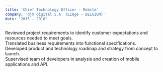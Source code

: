 ```yaml
---
title: 'Chief Technology Officer - Mobile'
company: 'djm digital S.A. (Liège - BELGIUM)'
date: '2015 – 2016'
---
```


Reviewed project requirements to identify customer expectations and resources needed to meet goals.\
Translated business requirements into functional specifications.\
Developed product and technology roadmap and strategy from concept to launch.\
Supervised team of developers in analysis and creation of mobile applications and API.
